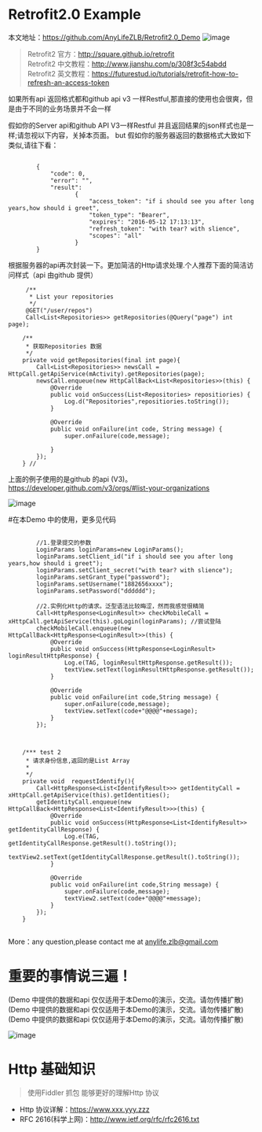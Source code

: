 # Retrofit2.0 Example   
本文地址：https://github.com/AnyLifeZLB/Retrofit2.0_Demo
![image](https://github.com/AnyLifeZLB/Retrofit2.0_Demo/raw/master/banner.jpg)

>  Retrofit2 官方：http://square.github.io/retrofit  
>  Retrofit2 中文教程：http://www.jianshu.com/p/308f3c54abdd  
>  Retrofit2 英文教程：https://futurestud.io/tutorials/retrofit-how-to-refresh-an-access-token


如果所有api 返回格式都和github api v3 一样Restful,那直接的使用也会很爽，但是由于不同的业务场景并不会一样

假如你的Server api和github API V3一样Restful 并且返回结果的json样式也是一样;请忽视以下内容，关掉本页面。
but 假如你的服务器返回的数据格式大致如下类似,请往下看：

```

        {
            "code": 0, 
            "error": "",
            "result":
                   {
                       "access_token": "if i should see you after long years,how should i greet",
                       "token_type": "Bearer",
                       "expires": "2016-05-12 17:13:13",
                       "refresh_token": "with tear? with slience",
                       "scopes": "all"
                   }
        }
```

根据服务器的api再次封装一下。更加简洁的Http请求处理.个人推荐下面的简洁访问样式（api 由github 提供）
```
     /**
      * List your repositories
      */
     @GET("/user/repos")
     Call<List<Repositories>> getRepositories(@Query("page") int page);
    
    /**
	 * 获取Repositories 数据
	 */
	private void getRepositories(final int page){
		Call<List<Repositories>> newsCall = HttpCall.getApiService(mActivity).getRepositories(page);
		newsCall.enqueue(new HttpCallBack<List<Repositories>>(this) {
			@Override
			public void onSuccess(List<Repositories> repositiories) {
				Log.d("Repositories",repositiories.toString());
			}

			@Override
			public void onFailure(int code, String message) {
			    super.onFailure(code,message);

			}
		});
	} //
```
上面的例子使用的是github 的api (V3)。   https://developer.github.com/v3/orgs/#list-your-organizations

![image](https://github.com/AnyLifeZLB/Retrofit2.0_Demo/raw/master/banner.jpg)




#在本Demo 中的使用，更多见代码
```

        //1.登录提交的参数
        LoginParams loginParams=new LoginParams();
        loginParams.setClient_id("if i should see you after long years,how should i greet");
        loginParams.setClient_secret("with tear? with slience");
        loginParams.setGrant_type("password");
        loginParams.setUsername("1882656xxxx");
        loginParams.setPassword("dddddd");

        //2.实例化Http的请求。泛型语法比较晦涩，然而我感觉很精简
        Call<HttpResponse<LoginResult>> checkMobileCall = xHttpCall.getApiService(this).goLogin(loginParams); //尝试登陆
        checkMobileCall.enqueue(new HttpCallBack<HttpResponse<LoginResult>>(this) {
            @Override
            public void onSuccess(HttpResponse<LoginResult> loginResultHttpResponse) {
                Log.e(TAG, loginResultHttpResponse.getResult());
                textView.setText(loginResultHttpResponse.getResult());
            }

            @Override
            public void onFailure(int code,String message) {
            	super.onFailure(code,message);
                textView.setText(code+"@@@@"+message);
            }
        });
        
        
        
    /*** test 2
     * 请求身份信息,返回的是List Array
     *
     */
    private void  requestIdentify(){
        Call<HttpResponse<List<IdentifyResult>>> getIdentityCall = xHttpCall.getApiService(this).getIdentities(); 
        getIdentityCall.enqueue(new HttpCallBack<HttpResponse<List<IdentifyResult>>>(this) {
            @Override
            public void onSuccess(HttpResponse<List<IdentifyResult>> getIdentityCallResponse) {
                Log.e(TAG, getIdentityCallResponse.getResult().toString());
                textView2.setText(getIdentityCallResponse.getResult().toString());
            }

            @Override
            public void onFailure(int code,String message) {
            	super.onFailure(code,message);
                textView2.setText(code+"@@@@"+message);
            }
        });
    }
        
```
More：any question,please contact me at anylife.zlb@gmail.com

# 重要的事情说三遍！
(Demo 中提供的数据和api 仅仅适用于本Demo的演示，交流。请勿传播扩散)
(Demo 中提供的数据和api 仅仅适用于本Demo的演示，交流。请勿传播扩散)
(Demo 中提供的数据和api 仅仅适用于本Demo的演示，交流。请勿传播扩散)


![image](https://github.com/AnyLifeZLB/Retrofit2.0_Demo/raw/master/1111.png)


# Http 基础知识
> 使用Fiddler 抓包 能够更好的理解Http 协议

- Http 协议详解：https://www.xxx.yyy.zzz
- RFC 2616(科学上网)：http://www.ietf.org/rfc/rfc2616.txt

